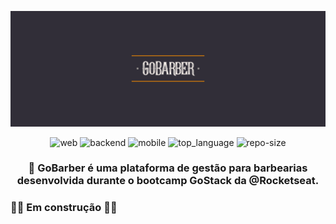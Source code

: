 <div align="center">

![Project Image](.github/gobarber.png)

![web] ![backend] ![mobile] ![top_language] ![repo-size]

### 💈 GoBarber é uma plataforma de gestão para barbearias desenvolvida durante o bootcamp GoStack da @Rocketseat.

</div>

### :construction_worker::construction: Em construção :construction_worker::construction:

<!-- Bagdes -->
[web]: https://img.shields.io/badge/web-React-e08108?style=flat-square&labelColor=121214
[backend]: https://img.shields.io/badge/backend-Node.js-e08108?style=flat-square&labelColor=121214
[mobile]: https://img.shields.io/badge/mobile-React%20Native-e08108?style=flat-square&labelColor=121214
[top_language]: https://img.shields.io/github/languages/top/iancmilan/gobarber?style=flat-square&color=e08108&labelColor=121214
[repo-size]: https://img.shields.io/github/repo-size/iancmilan/gobarber?style=flat-square&color=e08108&labelColor=121214

